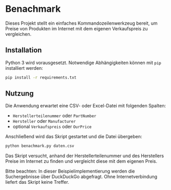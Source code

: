 # Benachmark

Dieses Projekt stellt ein einfaches Kommandozeilenwerkzeug bereit, um Preise von Produkten im Internet mit dem eigenen Verkaufspreis zu vergleichen.

## Installation

Python 3 wird vorausgesetzt. Notwendige Abhängigkeiten können mit `pip` installiert werden:

```bash
pip install -r requirements.txt
```

## Nutzung

Die Anwendung erwartet eine CSV- oder Excel-Datei mit folgenden Spalten:

- `Herstellerteilenummer` oder `PartNumber`
- `Hersteller` oder `Manufacturer`
- optional `Verkaufspreis` oder `OurPrice`

Anschließend wird das Skript gestartet und die Datei übergeben:

```bash
python benachmark.py daten.csv
```

Das Skript versucht, anhand der Herstellerteilenummer und des Herstellers Preise im Internet zu finden und vergleicht diese mit dem eigenen Preis.

Bitte beachten: In dieser Beispielimplementierung werden die Suchergebnisse über DuckDuckGo abgefragt. Ohne Internetverbindung liefert das Skript keine Treffer.
